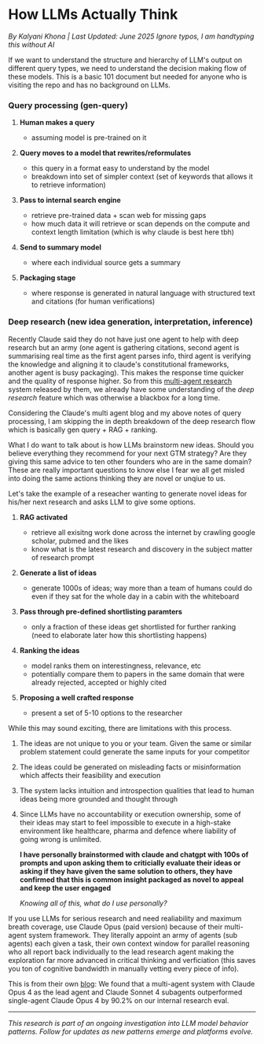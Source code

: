 # How LLMs Actually Think
*By Kalyani Khona | Last Updated: June 2025*
*Ignore typos, I am handtyping this without AI*

If we want to understand the structure and hierarchy of LLM's output on different query types, we need to understand the decision making flow of these models. This is a basic 101 document but needed for anyone who is visiting the repo and has no background on LLMs.

### Query processing (gen-query)

1. **Human makes a query**
   - assuming model is pre-trained on it

3. **Query moves to a model that rewrites/reformulates**
   - this query in a format easy to understand by the model
   - breakdown into set of simpler context (set of keywords that allows it to retrieve information)

4. **Pass to internal search engine**
   - retrieve pre-trained data + scan web for missing gaps
   - how much data it will retrieve or scan depends on the compute and context length limitation (which is why claude is best here tbh)

5. **Send to summary model**
   - where each individual source gets a summary

6. **Packaging stage**
   - where response is generated in natural language with structured text and citations (for human verifications)
  
### Deep research (new idea generation, interpretation, inference)

Recently Claude said they do not have just one agent to help with deep research but an army (one agent is gathering citations, second agent is summarising real time as the first agent parses info, third agent is verifying the knowledge and aligning it to claude's constitutional frameworks, another agent is busy packaging). This makes the response time quicker and the quality of response higher. So from this [multi-agent research](https://www.anthropic.com/engineering/built-multi-agent-research-system) system released by them, we already have some understanding of the *deep research* feature which was otherwise a blackbox for a long time. 

Considering the Claude's multi agent blog and my above notes of query processing, I am skipping the in depth breakdown of the deep research flow which is basically gen query + RAG + ranking.

What I do want to talk about is how LLMs brainstorm new ideas. Should you believe everything they recommend for your next GTM strategy? Are they giving this same advice to ten other founders who are in the same domain? These are really important questions to know else I fear we all get misled into doing the same actions thinking they are novel or unqiue to us. 

Let's take the example of a reseacher wanting to generate novel ideas for his/her next research and asks LLM to give some options.

1. **RAG activated**
   - retrieve all exisitng work done across the internet by crawling google scholar, pubmed and the likes
   - know what is the latest research and discovery in the subject matter of research prompt

3. **Generate a list of ideas**
   - generate 1000s of ideas; way more than a team of humans could do even if they sat for the whole day in a cabin with the whiteboard
     
4. **Pass through pre-defined shortlisting paramters**
   - only a fraction of these ideas get shortlisted for further ranking (need to elaborate later how this shortlisting happens)

5. **Ranking the ideas**
   - model ranks them on interestingness, relevance, etc
   - potentially compare them to papers in the same domain that were already rejected, accepted or highly cited

6. **Proposing a well crafted response**
   - present a set of 5-10 options to the researcher
  
While this may sound exciting, there are limitations with this process. 

1. The ideas are not unique to you or your team. Given the same or similar problem statement could generate the same inputs for your competitor
2. The ideas could be generated on misleading facts or misinformation which affects their feasibility and execution
3. The system lacks intuition and introspection qualities that lead to human ideas being more grounded and thought through
4. Since LLMs have no accountability or execution ownership, some of their ideas may start to feel impossible to execute in a high-stake environment like healthcare, pharma and defence where liability of going wrong is unlimited.

   **I have personally brainstormed with claude and chatgpt with 100s of prompts and upon asking them to criticially evaluate their ideas or asking if they have given the same solution to others, they have confirmed that this is common insight packaged as novel to appeal and keep the user engaged**

   *Knowing all of this, what do I use personally?*

If you use LLMs for serious research and need realiability and maximum breath coverage, use Claude Opus (paid version) because of their multi-agent system framework. They literally appoint an army of agents (sub agents) each given a task, their own context window for parallel reasoning who all report back individually to the lead research agent making the exploration far more advanced in critical thinking and verficiation (this saves you ton of cognitive bandwidth in manually vetting every piece of info).

This is from their own [blog](https://www.anthropic.com/engineering/built-multi-agent-research-system): We found that a multi-agent system with Claude Opus 4 as the lead agent and Claude Sonnet 4 subagents outperformed single-agent Claude Opus 4 by 90.2% on our internal research eval. 

----------
*This research is part of an ongoing investigation into LLM model behavior patterns. Follow for updates as new patterns emerge and platforms evolve.*
